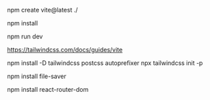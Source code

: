 npm create vite@latest ./

npm install

npm run dev



https://tailwindcss.com/docs/guides/vite

npm install -D tailwindcss postcss autoprefixer
npx tailwindcss init -p


npm install file-saver


npm install react-router-dom